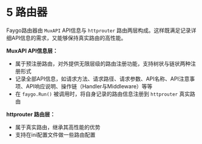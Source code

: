 # 5 路由器

Faygo路由器由 `MuxAPI` API信息与 `httprouter` 路由两层构成。这样既满足记录详细API信息的需求，又能够保持真实路由的高性能。

**MuxAPI API信息层：**
- 属于预注册路由，对外提供无限层级的路由注册功能，支持树状与链状两种注册形式
- 记录全部API信息，如请求方法、请求路径、请求参数、API名称、API注意事项、API响应说明、操作链（Handler与Middleware）等等
- 在 `faygo.Run()` 被调用时，将自身记录的路由信息注册到 `httprouter` 真实路由

**httprouter 路由层：**
- 属于真实路由，继承其高性能的优势
- 支持在ini配置文件做一些路由配置
